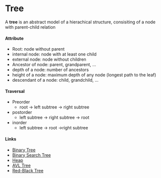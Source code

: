 # Tree

A **tree** is an abstract model of a hierachical structure, consisiting of a node with parent-child relation

#### Attribute

* Root: node without parent
* internal node: node with at least one child
* external node: node without children
* Ancestor of node: parent, grandparent, ...
* depth of a node: number of ancestors
* height of a node: maximum depth of any node (longest path to the leaf)
* descendant of a node: child, grandchild, ...

#### Traversal

* Preorder
  * root -> left subtree -> right subtree
* postorder
  * left subtree -> right subtree -> root
* inorder
  * left subtree -> root ->right subtree

#### Links

* [Binary Tree]()
* [Binary Search Tree]()
* [Heap]()
* [AVL Tree]()
* [Red-Black Tree]()